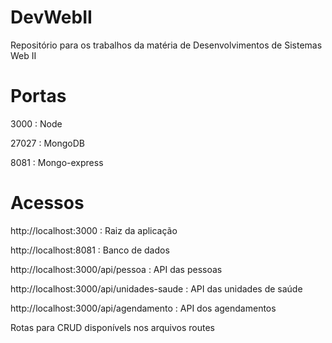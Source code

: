 # DevWebII
Repositório para os trabalhos da matéria de Desenvolvimentos de Sistemas Web II

# Portas
3000 : Node

27027 : MongoDB

8081 : Mongo-express

# Acessos
http://localhost:3000 : Raiz da aplicação

http://localhost:8081 : Banco de dados

http://localhost:3000/api/pessoa : API das pessoas

http://localhost:3000/api/unidades-saude : API das unidades de saúde

http://localhost:3000/api/agendamento : API dos agendamentos

Rotas para CRUD disponívels nos arquivos routes
